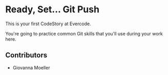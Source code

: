 
# Ready, Set... Git Push

This is your first CodeStory at Evercode.

You're going to practice common Git skills that you'll use during your work here.

## Contributors
- Giovanna Moeller
